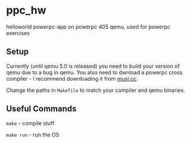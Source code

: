# ppc_hw
helloworld powerpc-app on powerpc 405 qemu, used for powerpc exercises

## Setup
Currently (until qemu 5.0 is released) you need to build your version of qemu due to a bug in qemu.
You also need to dwnload a powerpc cross compiler - I recommend downloading it from [musl.cc](https://musl.cc).

Change the paths in `Makefile` to match your compiler and qemu binaries.

## Useful Commands
`make` - compile stuff

`make run` - run the OS